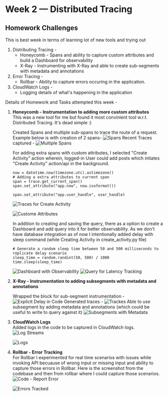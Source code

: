# Week 2 — Distributed Tracing

## Homework Challenges
This is best week in terms of learning lot of new tools and trying out 
1. Distributing Tracing - 
   - Honeycomb - Spans and ability to capture custom attributes and build a Dashboard for observability
   - X-Ray - Instrumenting with X-Ray and able to create sub-segments with metadata and annotations
2. Error Tracing - 
   - Rollbar - Ability to capture errors occuring in the application.
3. CloudWatch Logs -
   - Logging details of what's happening in the application  



Details of Homework and Tasks attempted this week -   
1. **Honeycomb - Instrumentation to adding more custom attributes**  
    This was a new tool for me but found it most convinient tool w.r.t. Distributed Tracing. It's dead simple :)

    Created Spans and multiple sub-spans to trace the route of a request. Example below is with creation of 2 spans-
    ![Spans](../_docs/assets/week-2/honeycomb/1-spans.png)
    Recent Traces captured -
    ![Multiple Spans](../_docs/assets/week-2/honeycomb/2-multiple-spans.png)

    For adding extra spans with custom attributes, I selected "Create Activity" action wherein, logged-in User could add posts which intiates "Create Activity" action/api in the background.
    ```
    now = datetime.now(timezone.utc).astimezone()
    # Adding a extra attributes to current span
    span = trace.get_current_span()
    span.set_attribute("app.now", now.isoformat())

    span.set_attribute("app.user_handle", user_handle)

    ```
    ![Traces for Create Activity](../_docs/assets/week-2/honeycomb/4-trace-for-create-activity.png)

    ![Custome Attributes](../_docs/assets/week-2/honeycomb/3-trace-with-custom-attributes.png)

    In addition to creating and saving the query, there as a option to create a Dashboard and add query into it for better observability.
    As we don't have database integration as of now I intentionally added delay with sleep command (while Creating Activity in create_activity.py file)
    ```
    # Generate a random sleep time between 50 and 500 milliseconds to replicate delay scenario
    sleep_time = random.randint(50, 500) / 1000
    time.sleep(sleep_time)
    ```
    ![Dashboard with Observability](../_docs/assets/week-2/honeycomb/5-dashboard-monitor-observability.png)
    ![Query for Latency Tracking](../_docs/assets/week-2/honeycomb/6-query-latency-by-user-handle.png)

2. **X-Ray - Instrumentation to adding subsegments with metadata and annotations**  

    Wrapped the block for sub-segment instrumentation -
    ![Explicit Delay in Code](../_docs/assets/week-2/x-ray/0-delay-added-in-code-sleep.png)
    Generated traces -
    ![Trackes](../_docs/assets/week-2/x-ray/1-traces.png)
    Able to use subsegment by adding metadata and annotations (which could be useful to write to query against it)
    ![Subsegments with Metadata](../_docs/assets/week-2/x-ray/2-traces-subsegment-with-metadata-annotations.png)

3. **CloudWatch Logs**  
    Added logs in the code to be captured in CloudWatch logs.
    ![Log Streams](../_docs/assets/week-2/cloudwatch-logs/1-log-streams.png)

    ![Logs](../_docs/assets/week-2/cloudwatch-logs/2-logs.png)

4. **Rollbar - Error Tracking**  
    For Rollbar I experimented for real time scenarios with issues while invoking API becuause of wrong input or missing input and ability to capture those errors in Rollbar.
    Here is the screenshot from the codebase and then from rollbar where I could capture those scenarios.
    ![Code - Report Error](../_docs/assets/week-2/rollbar/1-rollbar-reporterrors.png)

    ![Errors Tracked](../_docs/assets/week-2/rollbar/2-error-tracked-in-rollbar.png)
